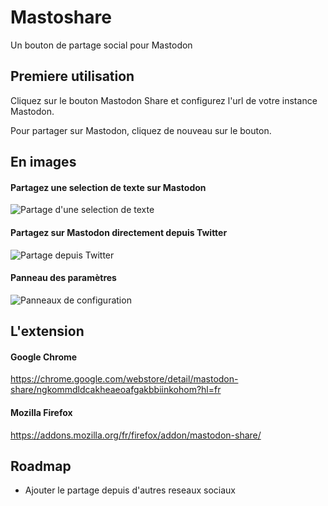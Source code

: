 # Mastoshare
Un bouton de partage social pour Mastodon

## Premiere utilisation
Cliquez sur le bouton Mastodon Share et configurez l'url de votre instance Mastodon.

Pour partager sur Mastodon, cliquez de nouveau sur le bouton.



## En images

#### Partagez une selection de texte sur Mastodon
![Partage d'une selection de texte](captures/share-selection-feature.png)

#### Partagez sur Mastodon directement depuis Twitter

![Partage depuis Twitter](captures/share-from-twitter-feature.png)

#### Panneau des paramètres
![Panneaux de configuration](captures/settings.png)



## L'extension

#### Google Chrome
https://chrome.google.com/webstore/detail/mastodon-share/ngkommdldcakheaeoafgakbbiinkohom?hl=fr

#### Mozilla Firefox
https://addons.mozilla.org/fr/firefox/addon/mastodon-share/



## Roadmap
- Ajouter le partage depuis d'autres reseaux sociaux




